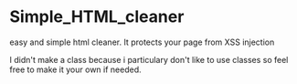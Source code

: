 # Simple_HTML_cleaner
easy and simple html cleaner. It protects your page from XSS injection

I didn't make a class because i particulary don't like to use classes so feel free to make it your own if needed.
